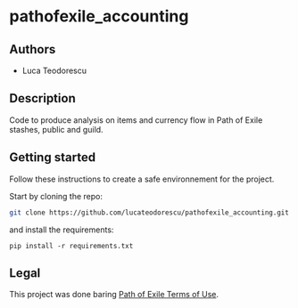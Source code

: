 # pathofexile_accounting

## Authors

- Luca Teodorescu

## Description

Code to produce analysis on items and currency flow in Path of Exile stashes, public and guild.

## Getting started

Follow these instructions to create a safe environnement for the project.


Start by cloning the repo:

```sh
git clone https://github.com/lucateodorescu/pathofexile_accounting.git
```

and install the requirements:

```shell
pip install -r requirements.txt
```

## Legal

This project was done baring [Path of Exile Terms of Use](https://www.pathofexile.com/legal/terms-of-use-and-privacy-policy).
